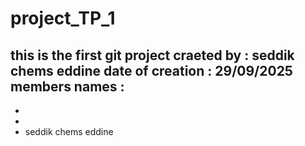 # project_TP_1
this is the first git project
craeted by : seddik chems eddine
date of creation : 29/09/2025
members names : 
-
-
-
- seddik chems eddine

